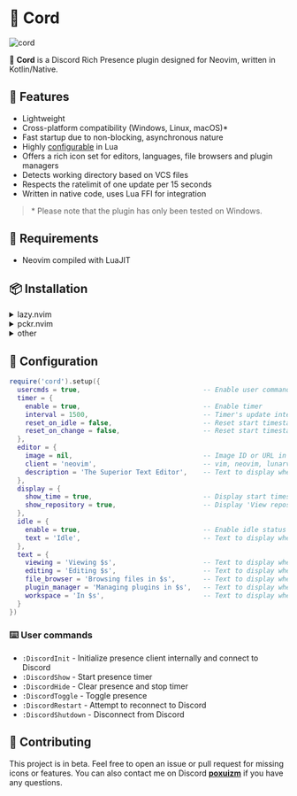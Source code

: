 # 🧩 Cord

![cord](https://github.com/reblast/cord.nvim/assets/92883017/bf551310-d073-40ea-abec-7db17b24f2aa)

🚀 **Cord** is a Discord Rich Presence plugin designed for Neovim, written in Kotlin/Native.

## 💎 Features
- Lightweight
- Cross-platform compatibility (Windows, Linux, macOS)*
- Fast startup due to non-blocking, asynchronous nature
- Highly [configurable](https://github.com/reblast/cord.nvim#configuration) in Lua
- Offers a rich icon set for editors, languages, file browsers and plugin managers
- Detects working directory based on VCS files
- Respects the ratelimit of one update per 15 seconds
- Written in native code, uses Lua FFI for integration

> \* Please note that the plugin has only been tested on Windows.

## 🔌 Requirements
- Neovim compiled with LuaJIT

## 📦 Installation
<details>
  <summary>lazy.nvim</summary>

  ```lua
  {
    'reblast/cord.nvim',
    build = './gradlew linkReleaseSharedNative --no-daemon --no-build-cache'
  }
  ```

  If the build fails with message `Process was killed because it reached the timeout`, try increasing the timeout in Lazy's configuration:
  
  ```lua
  require('lazy').setup(..., {
    git = {
      timeout = 600
    }
  })
  ```
</details>

<details>
  <summary>pckr.nvim</summary>

  ```lua
  {
    'reblast/cord.nvim',
    run = './gradlew linkReleaseSharedNative --no-daemon --no-build-cache'
  }
  ```
</details>

<details>
  <summary>other</summary>
  <p>Same steps apply to other plugin managers. Just make sure to add/run this build command:</p>

  ```sh
  ./gradlew linkReleaseSharedNative --no-daemon --no-build-cache
  ```
</details>

## 🔧 Configuration
```lua
require('cord').setup({
  usercmds = true,                               -- Enable user commands
  timer = {
    enable = true,                               -- Enable timer
    interval = 1500,                             -- Timer's update interval in milliseconds (min 500)
    reset_on_idle = false,                       -- Reset start timestamp on idle
    reset_on_change = false,                     -- Reset start timestamp on presence change
  },
  editor = {
    image = nil,                                 -- Image ID or URL in case a custom client id is provided
    client = 'neovim',                           -- vim, neovim, lunarvim, nvchad or your application's client id
    description = 'The Superior Text Editor',    -- Text to display when hovering over the editor's image
  },
  display = {
    show_time = true,                            -- Display start timestamp
    show_repository = true,                      -- Display 'View repository' button linked to repository url, if any
  },
  idle = {
    enable = true,                               -- Enable idle status
    text = 'Idle',                               -- Text to display when idle
  },
  text = {
    viewing = 'Viewing $s',                      -- Text to display when viewing a readonly file
    editing = 'Editing $s',                      -- Text to display when editing a file
    file_browser = 'Browsing files in $s',       -- Text to display when browsing files (Empty string to disable)
    plugin_manager = 'Managing plugins in $s',   -- Text to display when managing plugins (Empty string to disable)
    workspace = 'In $s',                         -- Text to display when in a workspace (Empty string to disable)
  }
})
```

### ⌨️ User commands
- `:DiscordInit`     - Initialize presence client internally and connect to Discord
- `:DiscordShow`     - Start presence timer
- `:DiscordHide`     - Clear presence and stop timer
- `:DiscordToggle`   - Toggle presence
- `:DiscordRestart`  - Attempt to reconnect to Discord
- `:DiscordShutdown` - Disconnect from Discord

## 🌱 Contributing
This project is in beta. Feel free to open an issue or pull request for missing icons or features. You can also contact me on Discord **[poxuizm](https://discord.com/users/446729269872427018)** if you have any questions.
